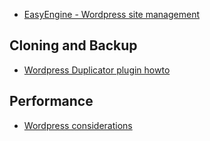 - [EasyEngine - Wordpress site management](https://github.com/EasyEngine/site-type-wp)


## Cloning and Backup

- [Wordpress Duplicator plugin howto](https://www.wpkube.com/move-backup-website-wordpress-duplicator-plugin/)


## Performance

- [Wordpress considerations](https://serversforhackers.com/c/servers-for-wordpress-considerations)
